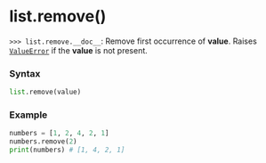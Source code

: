 # list.remove()

`>>> list.remove.__doc__`: Remove first occurrence of **value**. Raises [`ValueError`](/exceptions/ValueError.md) if the **value** is not present.

### Syntax
```python
list.remove(value)
```

### Example

```python
numbers = [1, 2, 4, 2, 1]
numbers.remove(2)
print(numbers) # [1, 4, 2, 1]
```